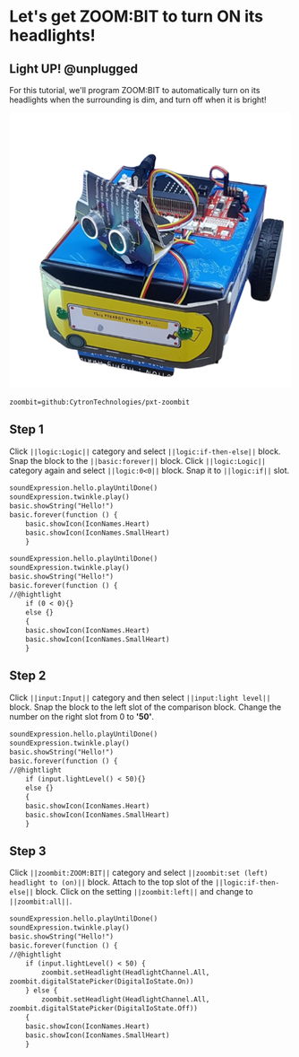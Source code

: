 # Let's get ZOOM:BIT to turn ON its headlights!

## Light UP! @unplugged

For this tutorial, we'll program ZOOM:BIT to automatically turn on its headlights when the surrounding is dim, and turn off when it is bright!

![ZOOM:BIT](https://raw.githubusercontent.com/CherylNg/test_tutorial/master/docs/static/ZipZipZoom.png)

```package
zoombit=github:CytronTechnologies/pxt-zoombit
```

## Step 1
Click ``||logic:Logic||`` category and select ``||logic:if-then-else||`` block. 
Snap the block to the ``||basic:forever||`` block. 
Click ``||logic:Logic||`` category again and select ``||logic:0<0||`` block. Snap it to ``||logic:if||`` slot.

```template
soundExpression.hello.playUntilDone()
soundExpression.twinkle.play()
basic.showString("Hello!")
basic.forever(function () {
    basic.showIcon(IconNames.Heart)
    basic.showIcon(IconNames.SmallHeart)
    }
```
```blocks
soundExpression.hello.playUntilDone()
soundExpression.twinkle.play()
basic.showString("Hello!")
basic.forever(function () {
//@hightlight
    if (0 < 0){}
    else {}
    {
    basic.showIcon(IconNames.Heart)
    basic.showIcon(IconNames.SmallHeart)
    }
```

## Step 2
Click ``||input:Input||`` category and then select ``||input:light level||`` block. 
Snap the block to the left slot of the comparison block. 
Change the number on the right slot from 0 to **'50'**.

```blocks
soundExpression.hello.playUntilDone()
soundExpression.twinkle.play()
basic.showString("Hello!")
basic.forever(function () {
//@hightlight
    if (input.lightLevel() < 50){}
    else {}
    {
    basic.showIcon(IconNames.Heart)
    basic.showIcon(IconNames.SmallHeart)
    }
```

 ## Step 3
Click ``||zoombit:ZOOM:BIT||`` category and select ``||zoombit:set (left) headlight to (on)||`` block. 
Attach to the top slot of the ``||logic:if-then-else||`` block. Click on the setting ``||zoombit:left||`` and change to ``||zoombit:all||``. 

```blocks
soundExpression.hello.playUntilDone()
soundExpression.twinkle.play()
basic.showString("Hello!")
basic.forever(function () {
//@hightlight
    if (input.lightLevel() < 50) {
        zoombit.setHeadlight(HeadlightChannel.All, zoombit.digitalStatePicker(DigitalIoState.On))
    } else {
        zoombit.setHeadlight(HeadlightChannel.All, zoombit.digitalStatePicker(DigitalIoState.Off))
    {
    basic.showIcon(IconNames.Heart)
    basic.showIcon(IconNames.SmallHeart)
    }
```